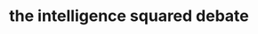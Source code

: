 ---
title: "the intelligence squared debate"
id: tag.id
permalink: "/tags/the%20intelligence%20squared%20debate"
videos: [854]
---